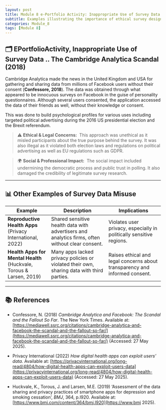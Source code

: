```yaml
---
layout: post
title: Module 8 e-Portfolio Activity: Inappropriate Use of Survey Data – The Cambridge Analytica Scandal (2018)
subtitle: Examples illustrating the importance of ethical survey design and data handling. 
categories: Module_8
tags: [Module 8]
---
```



## 🗂️ EPortfolioActivity, Inappropriate Use of Survey Data .. The Cambridge Analytica Scandal (2018)

Cambridge Analytica made the news in the United Kingdom and USA for gathering and sharing data from millions of Facebook users without their consent (**Confessore, 2018**). The data was obtained through what appeared to be innocuous surveys on Facebook in the guise of personality questionnaires. Although several users consented, the application accessed the data of their friends as well, without their knowledge or consent.

This was done to build psychological profiles for various uses including targeted political advertising during the 2016 US presidential election and the Brexit referendum.

> ⚠️ **Ethical & Legal Concerns:**  
> This approach was unethical as it misled participants about the true purpose behind the survey. It was also illegal as it violated both election laws and regulations on political advertising as well as EU regulations such as GDPR.

> 🌍 **Social & Professional Impact:**  
> The social impact included undermining the democratic process and public trust in polling. It also damaged the credibility of legitimate survey research.

---

## 📊 Other Examples of Survey Data Misuse

| **Example** | **Description** | **Implications** |
|-------------|------------------|------------------|
| **Reproductive Health Apps**<br>(Privacy International, 2022) | Shared sensitive health data with advertisers and analytics firms, often without clear consent. | Violates user privacy, especially in politically sensitive regions. |
| **Health Apps for Mental Health**<br>(Huckvale, Torous & Larsen, 2019) | Many apps lacked privacy policies or violated their own, sharing data with third parties. | Raises ethical and legal concerns about transparency and informed consent. |

---

## 📚 References

- Confessore, N. (2018) *Cambridge Analytica and Facebook: The Scandal and the Fallout So Far*. The New York Times. Available at: [https://mediawell.ssrc.org/citations/cambridge-analytica-and-facebook-the-scandal-and-the-fallout-so-far/](https://mediawell.ssrc.org/citations/cambridge-analytica-and-facebook-the-scandal-and-the-fallout-so-far/) (Accessed: 27 May 2025).

- Privacy International (2022) *How digital health apps can exploit users’ data*. Available at: [https://privacyinternational.org/long-read/4804/how-digital-health-apps-can-exploit-users-data](https://privacyinternational.org/long-read/4804/how-digital-health-apps-can-exploit-users-data) (Accessed: 27 May 2025).

- Huckvale, K., Torous, J. and Larsen, M.E. (2019) ‘Assessment of the data sharing and privacy practices of smartphone apps for depression and smoking cessation’, *BMJ*, 364, p.l920. Available at: [https://www.bmj.com/content/364/bmj.l920](https://www.bmj 2025).
